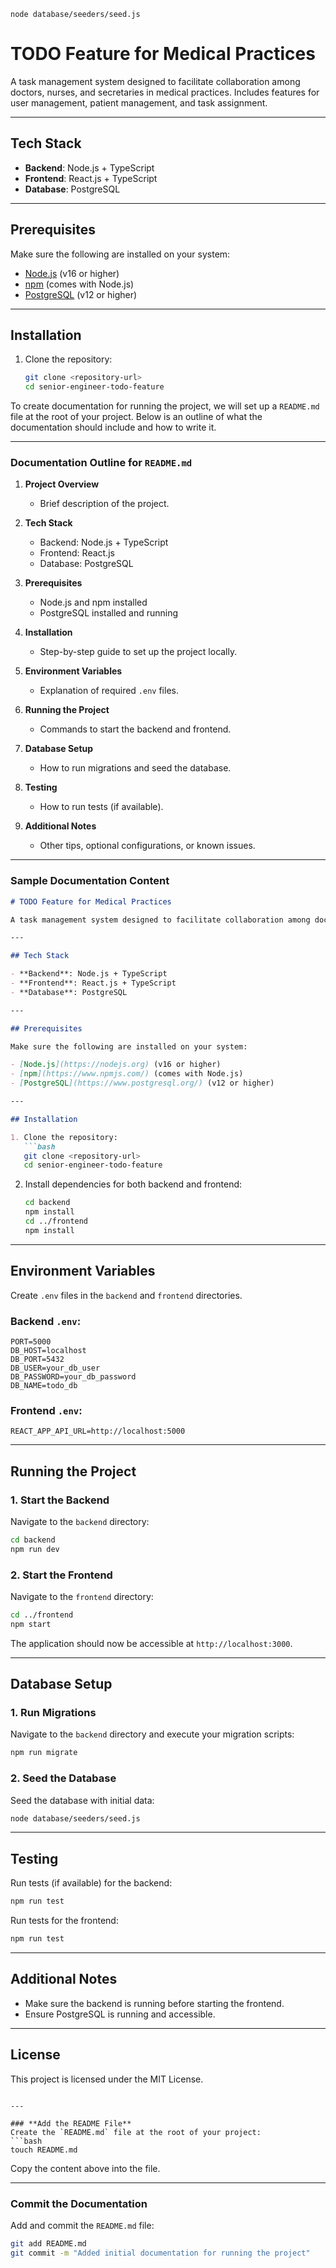 `node database/seeders/seed.js`

# TODO Feature for Medical Practices

A task management system designed to facilitate collaboration among doctors, nurses, and secretaries in medical practices. Includes features for user management, patient management, and task assignment.

---

## Tech Stack

- **Backend**: Node.js + TypeScript
- **Frontend**: React.js + TypeScript
- **Database**: PostgreSQL

---

## Prerequisites

Make sure the following are installed on your system:

- [Node.js](https://nodejs.org) (v16 or higher)
- [npm](https://www.npmjs.com/) (comes with Node.js)
- [PostgreSQL](https://www.postgresql.org/) (v12 or higher)

---

## Installation

1. Clone the repository:
   ```bash
   git clone <repository-url>
   cd senior-engineer-todo-feature

To create documentation for running the project, we will set up a `README.md` file at the root of your project. Below is an outline of what the documentation should include and how to write it.

---

### **Documentation Outline for `README.md`**

1. **Project Overview**
   - Brief description of the project.

2. **Tech Stack**
   - Backend: Node.js + TypeScript
   - Frontend: React.js
   - Database: PostgreSQL

3. **Prerequisites**
   - Node.js and npm installed
   - PostgreSQL installed and running

4. **Installation**
   - Step-by-step guide to set up the project locally.

5. **Environment Variables**
   - Explanation of required `.env` files.

6. **Running the Project**
   - Commands to start the backend and frontend.

7. **Database Setup**
   - How to run migrations and seed the database.

8. **Testing**
   - How to run tests (if available).

9. **Additional Notes**
   - Other tips, optional configurations, or known issues.

---

### **Sample Documentation Content**

```markdown
# TODO Feature for Medical Practices

A task management system designed to facilitate collaboration among doctors, nurses, and secretaries in medical practices. Includes features for user management, patient management, and task assignment.

---

## Tech Stack

- **Backend**: Node.js + TypeScript
- **Frontend**: React.js + TypeScript
- **Database**: PostgreSQL

---

## Prerequisites

Make sure the following are installed on your system:

- [Node.js](https://nodejs.org) (v16 or higher)
- [npm](https://www.npmjs.com/) (comes with Node.js)
- [PostgreSQL](https://www.postgresql.org/) (v12 or higher)

---

## Installation

1. Clone the repository:
   ```bash
   git clone <repository-url>
   cd senior-engineer-todo-feature
   ```

2. Install dependencies for both backend and frontend:
   ```bash
   cd backend
   npm install
   cd ../frontend
   npm install
   ```

---

## Environment Variables

Create `.env` files in the `backend` and `frontend` directories.

### Backend `.env`:
```
PORT=5000
DB_HOST=localhost
DB_PORT=5432
DB_USER=your_db_user
DB_PASSWORD=your_db_password
DB_NAME=todo_db
```

### Frontend `.env`:
```
REACT_APP_API_URL=http://localhost:5000
```

---

## Running the Project

### 1. Start the Backend
Navigate to the `backend` directory:
```bash
cd backend
npm run dev
```

### 2. Start the Frontend
Navigate to the `frontend` directory:
```bash
cd ../frontend
npm start
```

The application should now be accessible at `http://localhost:3000`.

---

## Database Setup

### 1. Run Migrations
Navigate to the `backend` directory and execute your migration scripts:
```bash
npm run migrate
```

### 2. Seed the Database
Seed the database with initial data:
```bash
node database/seeders/seed.js
```

---

## Testing

Run tests (if available) for the backend:
```bash
npm run test
```

Run tests for the frontend:
```bash
npm run test
```

---

## Additional Notes

- Make sure the backend is running before starting the frontend.
- Ensure PostgreSQL is running and accessible.

---

## License

This project is licensed under the MIT License.
```

---

### **Add the README File**
Create the `README.md` file at the root of your project:
```bash
touch README.md
```

Copy the content above into the file.

---

### **Commit the Documentation**
Add and commit the `README.md` file:
```bash
git add README.md
git commit -m "Added initial documentation for running the project"
```

